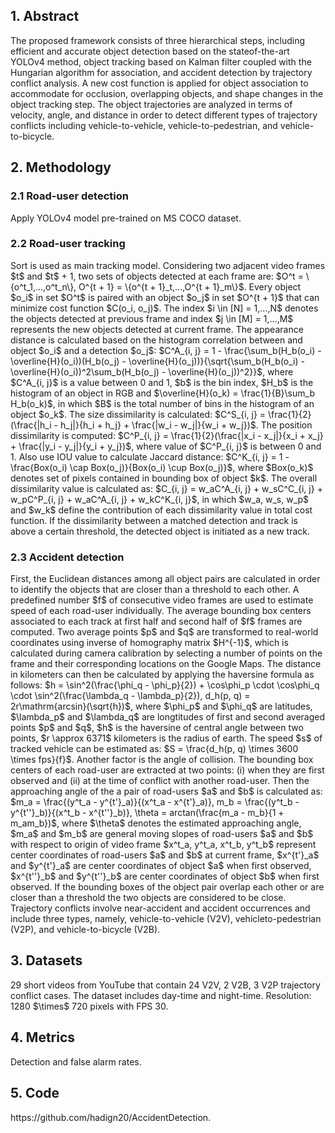 <h2>1. Abstract</h2>
The proposed framework consists of three hierarchical steps, including efficient and accurate object detection based on the stateof-the-art YOLOv4 method, object tracking based on Kalman filter coupled with the Hungarian algorithm for association, and accident detection by trajectory conflict analysis. A new cost function is applied for object association to accommodate for occlusion, overlapping objects, and shape changes in the object tracking step. The object trajectories are analyzed in terms of velocity, angle, and distance in order to detect different types of trajectory conflicts including vehicle-to-vehicle, vehicle-to-pedestrian, and vehicle-to-bicycle.
<h2>2. Methodology</h2>
<h3>2.1 Road-user detection</h3>
Apply YOLOv4 model pre-trained on MS COCO dataset.
<h3>2.2 Road-user tracking</h3>
Sort is used as main tracking model. Considering two adjacent video frames $t$ and $t$ + 1, two sets of objects detected at each frame are: $O^t = \{o^t_1,...,o^t_n\}, O^{t + 1} = \{o^{t + 1}_t,...,O^{t + 1}_m\}$. Every object $o_i$ in set $O^t$ is paired with an object $o_j$ in set $O^{t + 1}$ that can minimize cost function $C(o_i, o_j)$. The index $i \in [N] = 1,...,N$ denotes the objects detected at previous frame and index $j \in [M] = 1,...,M$ represents the new objects detected at current frame. The appearance distance is calculated based on the histogram correlation between and object $o_i$ and a detection $o_j$: $C^A_{i, j} = 1 - \frac{\sum_b(H_b(o_i) - \overline{H}(o_i))(H_b(o_j) - \overline{H}(o_j))}{\sqrt{\sum_b(H_b(o_i) - \overline{H}(o_i))^2\sum_b(H_b(o_j) - \overline{H}(o_j))^2}}$, where $C^A_{i, j}$ is a value between 0 and 1, $b$ is the bin index, $H_b$ is the histogram of an object in RGB and $\overline{H}(o_k) = \frac{1}{B}\sum_b H_b(o_k)$, in which $B$ is the total number of bins in the histogram of an object $o_k$. The size dissimilarity is calculated: $C^S_{i, j} = \frac{1}{2}(\frac{|h_i - h_j|}{h_i + h_j} + \frac{|w_i - w_j|}{w_i + w_j})$. The position dissimilarity is computed: $C^P_{i, j} = \frac{1}{2}(\frac{|x_i - x_j|}{x_i + x_j} + \frac{|y_i - y_j|}{y_i + y_j})$, where value of $C^P_{i, j}$ is between 0 and 1. Also use IOU value to calculate Jaccard distance: $C^K_{i, j} = 1 - \frac{Box(o_i) \cap Box(o_j)}{Box(o_i) \cup Box(o_j)}$, where $Box(o_k)$ denotes set of pixels contained in bounding box of object $k$. The overall dissimilarity value is calculated as: $C_{i, j} = w_aC^A_{i, j} + w_sC^C_{i, j} + w_pC^P_{i, j} + w_aC^A_{i, j} + w_kC^K_{i, j}$, in which $w_a, w_s, w_p$ and $w_k$ define the contribution of each dissimilarity value in total cost function. If the dissimilarity between a matched detection and track is above a certain threshold, the detected object is initiated as a new track.
<h3>2.3 Accident detection</h3>
First, the Euclidean distances among all object pairs are calculated in order to identify the objects that are closer than a threshold to each other. A predefined number $f$ of consecutive video frames are used to estimate speed of each road-user individually. The average bounding box centers associated to each track at first half and second half of $f$ frames are computed. Two average points $p$ and $q$ are transformed to real-world coordinates using inverse of homography matrix $H^{-1}$, which is calculated during camera calibration by selecting a number of points on the frame and their corresponding locations on the Google Maps. The distance in kilometers can then be calculated by applying the haversine formula as follows: $h = \sin^2(\frac{\phi_q - \phi_p}{2}) + \cos\phi_p \cdot \cos\phi_q \cdot \sin^2(\frac{\lambda_q - \lambda_p}{2}), d_h(p, q) = 2r\mathrm{arcsin}(\sqrt{h})$, where $\phi_p$ and $\phi_q$ are latitudes, $\lambda_p$ and $\lambda_q$ are longtitudes  of first and second averaged points $p$ and $q$, $h$ is the haversine of central angle between two points, $r \approx 6371$ kilometers is the radius of earth. The speed $s$ of tracked vehicle can be estimated as: $S = \frac{d_h(p, q) \times 3600 \times fps}{f}$. Another factor is the angle of collision. The bounding box centers of each road-user are extracted at two points: (i) when they are first observed and (ii) at the time of conflict with another road-user. Then the approaching angle of the a pair of road-users $a$ and $b$ is calculated as: $m_a = \frac{(y^t_a - y^{t'}_a)}{(x^t_a - x^{t'}_a)}, m_b = \frac{(y^t_b - y^{t''}_b)}{(x^t_b - x^{t''}_b)}, \theta = arctan(\frac{m_a - m_b}{1 + m_am_b})$, where $\theta$ denotes the estimated approaching angle, $m_a$ and $m_b$ are general moving slopes of road-users $a$ and $b$ with respect to origin of video frame $x^t_a, y^t_a, x^t_b, y^t_b$ represent center coordinates of road-users $a$ and $b$ at current frame, $x^{t'}_a$ and $y^{t'}_a$ are center coordinates of object $a$ when first observed, $x^{t''}_b$ and $y^{t''}_b$ are center coordinates of object $b$ when first observed. If the bounding boxes of the object pair overlap each other or are closer than a threshold the two objects are considered to be close. Trajectory conflicts involve near-accident and accident occurrences and include three types, namely, vehicle-to-vehicle (V2V), vehicleto-pedestrian (V2P), and vehicle-to-bicycle (V2B).
<h2>3. Datasets</h2>
29 short videos from YouTube that contain 24 V2V, 2 V2B, 3 V2P trajectory conflict cases. The dataset includes day-time and night-time. Resolution: 1280 $\times$ 720 pixels with FPS 30.
<h2>4. Metrics</h2>
Detection and false alarm rates.
<h2>5. Code</h2>
https://github.com/hadign20/AccidentDetection.